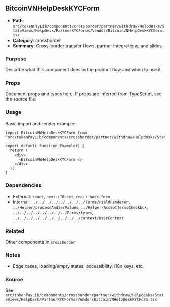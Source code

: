 ## BitcoinVNHelpDeskKYCForm

- **Path**: `src/tokenPayLib/components/crossborder/partner/withdraw/Helpdesks/StateViews/HelpDesk/PartnerKYCForms/Vendor/BitcoinVNHelpDeskKYCForm.tsx`
- **Category**: crossborder
- **Summary**: Cross-border transfer flows, partner integrations, and slides.

### Purpose
Describe what this component does in the product flow and when to use it.

### Props
Document props and types here. If props are inferred from TypeScript, see the source file.

### Usage
Basic import and render example:


```tsx
import BitcoinVNHelpDeskKYCForm from 'src/tokenPayLib/components/crossborder/partner/withdraw/Helpdesks/StateViews/HelpDesk/PartnerKYCForms/Vendor/BitcoinVNHelpDeskKYCForm';

export default function Example() {
  return (
    <div>
      <BitcoinVNHelpDeskKYCForm />
    </div>
  );
}

```

### Dependencies
- External: `react`, `next-i18next`, `react-hook-form`
- Internal: `../../../../../../../../Forms/FieldRenderer`, `../Helper/processAndSerValues`, `../Helper/AcceptTermsCheckbox`, `../../../../../../../../Forms/types`, `../../../../../../../../../../context/UserContext`

### Related
Other components in `crossborder`

### Notes
- Edge cases, loading/empty states, accessibility, i18n keys, etc.

### Source
See `src/tokenPayLib/components/crossborder/partner/withdraw/Helpdesks/StateViews/HelpDesk/PartnerKYCForms/Vendor/BitcoinVNHelpDeskKYCForm.tsx`
